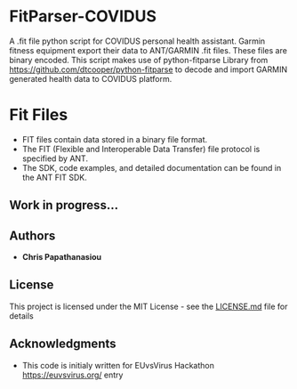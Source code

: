 # FitParser-COVIDUS
A .fit file python script for COVIDUS personal health assistant. Garmin fitness equipment export their data to ANT/GARMIN .fit files. These files are binary encoded. This script makes use of python-fitparse Library from  https://github.com/dtcooper/python-fitparse to decode and import GARMIN generated health data to COVIDUS platform.
# Fit Files
* FIT files contain data stored in a binary file format.
* The FIT (Flexible and Interoperable Data Transfer) file protocol is specified by ANT.
* The SDK, code examples, and detailed documentation can be found in the ANT FIT SDK.

## Work in progress...
## Authors

* **Chris Papathanasiou** 


## License

This project is licensed under the MIT License - see the [LICENSE.md](LICENSE.md) file for details

## Acknowledgments

* This code is initialy written for EUvsVirus Hackathon https://euvsvirus.org/ entry
